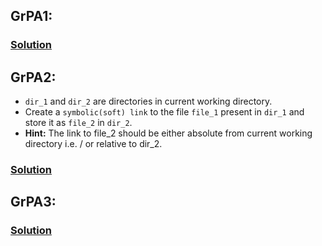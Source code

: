 ## GrPA1:

### [Solution](https://github.com/alokg-812/IIT-Madras/blob/main/SystemCommands/Week2/GRPA/grpa1.bash)

## GrPA2:
- `dir_1` and `dir_2` are directories in current working directory.
- Create a `symbolic(soft) link` to the file `file_1` present in `dir_1` and store it as `file_2` in `dir_2`.
- **Hint:** The link to file_2 should be either absolute from current working directory i.e. / or relative to dir_2.

### [Solution](https://github.com/alokg-812/IIT-Madras/blob/main/SystemCommands/Week2/GRPA/grpa2.bash)


## GrPA3:


### [Solution](https://github.com/alokg-812/IIT-Madras/blob/main/SystemCommands/Week2/GRPA/grpa3.bash)
